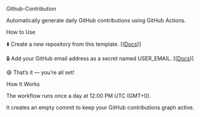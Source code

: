 Github-Contribution

Automatically generate daily GitHub contributions using GitHub Actions.

How to Use

⬇️ Create a new repository from this template. [([Docs](https://docs.github.com/en/repositories/creating-and-managing-repositories/creating-a-repository-from-a-template#creating-a-repository-from-a-template))]

🔒 Add your GitHub email address as a secret named USER_EMAIL. [([Docs](https://docs.github.com/en/actions/how-tos/write-workflows/choose-what-workflows-do/use-secrets#creating-encrypted-secrets-for-a-repository))]

😄 That’s it — you’re all set!

How It Works

The workflow runs once a day at 12:00 PM UTC (GMT+0).

It creates an empty commit to keep your GitHub contributions graph active.
